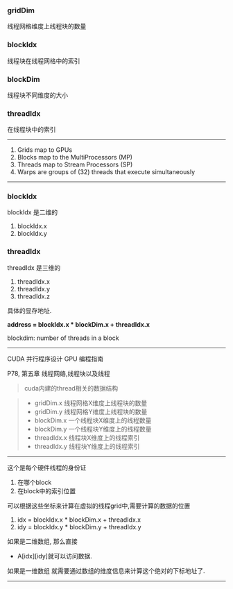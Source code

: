 ### gridDim
线程网格维度上线程块的数量

### blockIdx
线程块在线程网格中的索引

### blockDim
线程块不同维度的大小

### threadIdx
在线程块中的索引

---

1. Grids map to GPUs
2. Blocks map to the MultiProcessors (MP)
3. Threads map to Stream Processors (SP)
4. Warps are groups of (32) threads that execute simultaneously

---
### blockIdx
blockIdx 是二维的

1. blockIdx.x
2. blockIdx.y

### threadIdx
threadIdx 是三维的
1. threadIdx.x
2. threadIdx.y
3. threadIdx.z

具体的显存地址.

**address = blockIdx.x * blockDim.x + threadIdx.x**

blockdim: number of threads in a block

---

CUDA 并行程序设计 GPU 编程指南

 P78, 第五章 线程网络,线程块以及线程
 
> cuda内建的thread相关的数据结构
 
> - gridDim.x 线程网格X维度上线程块的数量
> - gridDim.y 线程网格Y维度上线程块的数量
> - blockDim.x 一个线程块X维度上的线程数量
> - blockDim.y 一个线程块Y维度上的线程数量
> - threadIdx.x 线程块X维度上的线程索引
> - threadIdx.y 线程块Y维度上的线程索引
 
 ---
 
这个是每个硬件线程的身份证
1. 在哪个block
2. 在block中的索引位置
 
可以根据这些坐标来计算在虚拟的线程grid中,需要计算的数据的位置
1. idx = blockIdx.x * blockDim.x + threadIdx.x
2. idy = blockIdx.y * blockDim.y + threadIdx.y
 
如果是二维数组, 那么直接
- A[idx][idy]就可以访问数据.

如果是一维数组
就需要通过数组的维度信息来计算这个绝对的下标地址了.
 
 ---

